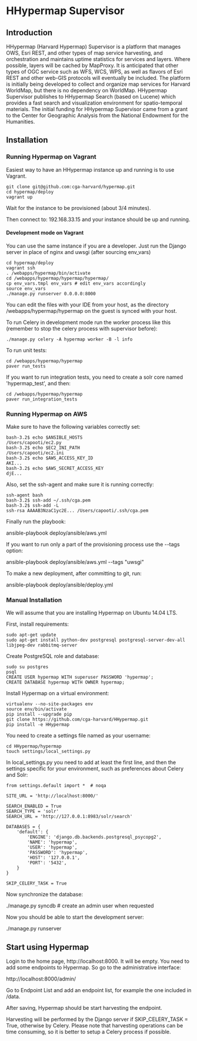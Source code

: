 # HHypermap Supervisor

## Introduction

HHypermap (Harvard Hypermap) Supervisor is a platform that manages OWS, Esri REST, and other types of map service harvesting, and orchestration and maintains uptime statistics for services and layers. Where possible, layers will be cached by MapProxy. It is anticipated that other types of OGC service such as WFS, WCS, WPS, as well as flavors of Esri REST and other web-GIS protocols will eventually be included. The platform is initially being developed to collect and organize map services for Harvard WorldMap, but there is no dependency on WorldMap. HHypermap Supervisor publishes to HHypermap Search (based on Lucene) which provides a fast search and visualization environment for spatio-temporal materials.  The initial funding for HHypermap Supervisor came from a grant to the Center for Geographic Analysis from the National Endowment for the Humanities.   

## Installation

### Running Hypermap on Vagrant

Easiest way to have an HHypermap instance up and running is to use Vagrant.

```
git clone git@github.com:cga-harvard/hypermap.git
cd hypermap/deploy
vagrant up
```

Wait for the instance to be provisioned (about 3/4 minutes).

Then connect to: 192.168.33.15 and your instance should be up and running.


#### Development mode on Vagrant

You can use the same instance if you are a developer. Just run the Django
server in place of nginx and uwsgi (after sourcing env_vars)

```
cd hypermap/deploy
vagrant ssh
. /webapps/hypermap/bin/activate
cd /webapps/hypermap/hypermap/hypermap/
cp env_vars.tmpl env_vars # edit env_vars accordingly
source env_vars
./manage.py runserver 0.0.0.0:8000
```

You can edit the files with your IDE from your host, as the directory
/webapps/hypermap/hypermap on the guest is synced with your host.

To run Celery in development mode run the worker process like this (remember to stop the celery process with supervisor before):

```
./manage.py celery -A hypermap worker -B -l info
```

To run unit tests:

```
cd /webapps/hypermap/hypermap
paver run_tests
```

If you want to run integration tests, you need to create a solr core named 'hypermap_test', and then:

```
cd /webapps/hypermap/hypermap
paver run_integration_tests
```

### Running Hypermap on AWS

Make sure to have the following variables correctly set:

```
bash-3.2$ echo $ANSIBLE_HOSTS
/Users/capooti/ec2.py
bash-3.2$ echo $EC2_INI_PATH
/Users/capooti/ec2.ini
bash-3.2$ echo $AWS_ACCESS_KEY_ID
AKI...
bash-3.2$ echo $AWS_SECRET_ACCESS_KEY
djE...
```

Also, set the ssh-agent and make sure it is running correctly:

```
ssh-agent bash
bash-3.2$ ssh-add ~/.ssh/cga.pem
bash-3.2$ ssh-add -L
ssh-rsa AAAAB3NzaC1yc2E... /Users/capooti/.ssh/cga.pem
```

Finally run the playbook:

ansible-playbook deploy/ansible/aws.yml

If you want to run only a part of the provisioning process use the --tags option:

ansible-playbook deploy/ansible/aws.yml --tags "uwsgi"

To make a new deployment, after committing to git, run:

ansible-playbook deploy/ansible/deploy.yml


### Manual Installation

We will assume that you are installing Hypermap on Ubuntu 14.04 LTS.

First, install requirements:

```
sudo apt-get update
sudo apt-get install python-dev postgresql postgresql-server-dev-all
libjpeg-dev rabbitmq-server
```

Create PostgreSQL role and database:

```
sudo su postgres
psql
CREATE USER hypermap WITH superuser PASSWORD 'hypermap';
CREATE DATABASE hypermap WITH OWNER hypermap;
```

Install Hypermap on a virtual environment:

```
virtualenv --no-site-packages env
source env/bin/activate
pip install --upgrade pip
git clone https://github.com/cga-harvard/HHypermap.git
pip install -e HHypermap
```

You need to create a settings file named as your username:

```
cd HHypermap/hypermap
touch settings/local_settings.py
```

In local_settings.py you need to add at least the first line, and then the settings specific for your environment, such as preferences about Celery and Solr:

```
from settings.default import *  # noqa

SITE_URL = 'http://localhost:8000/'

SEARCH_ENABLED = True
SEARCH_TYPE = 'solr'
SEARCH_URL = 'http://127.0.0.1:8983/solr/search'

DATABASES = {
    'default': {
        'ENGINE': 'django.db.backends.postgresql_psycopg2',
        'NAME': 'hypermap',
        'USER': 'hypermap',
        'PASSWORD': 'hypermap',
        'HOST': '127.0.0.1',
        'PORT': '5432',
    }
}

SKIP_CELERY_TASK = True
```

Now synchronize the database:

./manage.py syncdb # create an admin user when requested

Now you should be able to start the development server:

./manage.py runserver


## Start using Hypermap

Login to the home page, http://localhost:8000. It will be empty. You need to add some
endpoints to Hypermap. So go to the administrative interface:

http://localhost:8000/admin/

Go to Endpoint List and add an endpoint list, for example the one included in /data.

After saving, Hypermap should be start harvesting the endpoint.

Harvesting will be performed by the Django server if SKIP_CELERY_TASK
= True, otherwise by Celery. Please note that harvesting operations can be time consuming, so it is better to setup a Celery process if possible.
